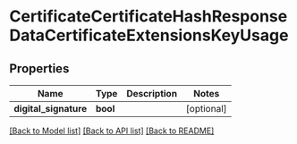 # CertificateCertificateHashResponseDataCertificateExtensionsKeyUsage

## Properties
Name | Type | Description | Notes
------------ | ------------- | ------------- | -------------
**digital_signature** | **bool** |  | [optional] 

[[Back to Model list]](../README.md#documentation-for-models) [[Back to API list]](../README.md#documentation-for-api-endpoints) [[Back to README]](../README.md)

